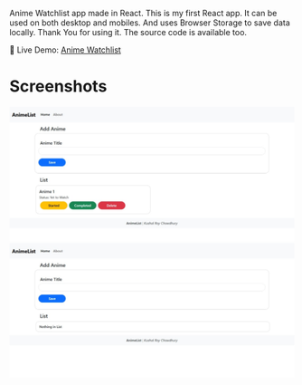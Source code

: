 Anime Watchlist app made in React. This is my first React app. It can be used on both desktop and mobiles. And uses Browser Storage to save data locally.
Thank You for using it. The source code is available too.

🔗 Live Demo: [Anime Watchlist](https://bit.ly/animeWatchlist)

# Screenshots
![Visual Look of the project.](screenshots/Home.jpeg)
![Visual Look of the project when No Titles are added.](screenshots/Home_NoList.jpeg)
